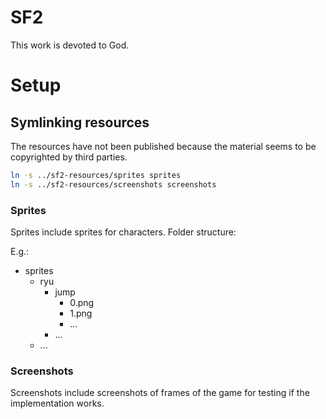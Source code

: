 # SF2

This work is devoted to God.

# Setup

## Symlinking resources

The resources have not been published
because the material seems to be copyrighted
by third parties.

```sh
ln -s ../sf2-resources/sprites sprites
ln -s ../sf2-resources/screenshots screenshots
```

### Sprites

Sprites include sprites for characters.
Folder structure:

E.g.:

* sprites
    * ryu
        * jump
            * 0.png
            * 1.png
            * ...
        * ...
    * ...

### Screenshots

Screenshots include screenshots of frames of the game
for testing if the implementation works.
